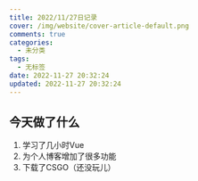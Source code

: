 ```yaml
---
title: 2022/11/27日记录
cover: /img/website/cover-article-default.png
comments: true
categories:
  - 未分类
tags:
  - 无标签
date: 2022-11-27 20:32:24
updated: 2022-11-27 20:32:24
---
```


## 今天做了什么

1. 学习了几小时Vue
2. 为个人博客增加了很多功能
3. 下载了CSGO（还没玩儿）
